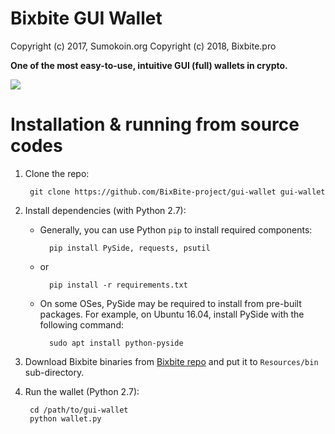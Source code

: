 # Bixbite GUI Wallet

Copyright (c) 2017, Sumokoin.org
Copyright (c) 2018, Bixbite.pro

**One of the most easy-to-use, intuitive GUI (full) wallets in crypto.**

![](https://bixbite.pro/blockchain/wallet.jpg)


# Installation & running from source codes

1. Clone the repo:
		
		git clone https://github.com/BixBite-project/gui-wallet gui-wallet

2. Install dependencies (with Python 2.7):

	* Generally, you can use Python `pip` to install required components:
		
			pip install PySide, requests, psutil
	
	* or
			
			pip install -r requirements.txt 
	
	* On some OSes, PySide may be required to install from pre-built packages. For example, on Ubuntu 16.04, install PySide with the following command:
			
			sudo apt install python-pyside


3. Download Bixbite binaries from [Bixbite repo](https://github.com/BixBite-project/bixbite) and put it to `Resources/bin` sub-directory.

4. Run the wallet (Python 2.7):
		
		cd /path/to/gui-wallet
		python wallet.py
